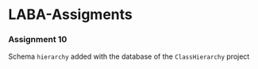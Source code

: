 # LABA-Assigments

### Assignment 10

Schema `hierarchy` added with the database of the `ClassHierarchy` project
